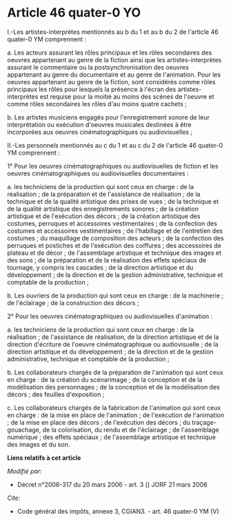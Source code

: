 # Article 46 quater-0 YO

I.-Les artistes-interprètes mentionnés au b du 1 et au b du 2 de l'article 46 quater-0 YM comprennent : 

a. Les acteurs assurant les rôles principaux et les rôles secondaires des oeuvres appartenant au genre de la fiction ainsi
que les artistes-interprètes assurant le commentaire ou la postsynchronisation des oeuvres appartenant au genre du
documentaire et au genre de l'animation. Pour les oeuvres appartenant au genre de la fiction, sont considérés comme rôles
principaux les rôles pour lesquels la présence à l'écran des artistes-interprètes est requise pour la moitié au moins des
scènes de l'oeuvre et comme rôles secondaires les rôles d'au moins quatre cachets ; 

b. Les artistes musiciens engagés pour l'enregistrement sonore de leur interprétation ou exécution d'oeuvres musicales
destinées à être incorporées aux oeuvres cinématographiques ou audiovisuelles ; 

II.-Les personnels mentionnés au c du 1 et au c du 2 de l'article 46 quater-0 YM comprennent : 

1° Pour les oeuvres cinématographiques ou audiovisuelles de fiction et les oeuvres cinématographiques ou audiovisuelles
documentaires : 

a. les techniciens de la production qui sont ceux en charge : de la réalisation ; de la préparation et de l'assistance de
réalisation ; de la technique et de la qualité artistique des prises de vues ; de la technique et de la qualité artistique
des enregistrements sonores ; de la création artistique et de l'exécution des décors ; de la création artistique des
costumes, perruques et accessoires vestimentaires ; de la confection des costumes et accessoires vestimentaires ; de
l'habillage et de l'entretien des costumes ; du maquillage de composition des acteurs ; de la confection des perruques et
postiches et de l'exécution des coiffures ; des accessoires de plateau et de décor ; de l'assemblage artistique et technique
des images et des sons ; de la préparation et de la réalisation des effets spéciaux de tournage, y compris les cascades ; de
la direction artistique et du développement ; de la direction et de la gestion administrative, technique et comptable de la
production ; 

b. Les ouvriers de la production qui sont ceux en charge : de la machinerie ; de l'éclairage ; de la construction des
décors ; 

2° Pour les oeuvres cinématographiques ou audiovisuelles d'animation : 

a. les techniciens de la production qui sont ceux en charge : de la réalisation ; de l'assistance de réalisation, de la
direction artistique et de la direction d'écriture de l'oeuvre cinématographique ou audiovisuelle ; de la direction
artistique et du développement ; de la direction et de la gestion administrative, technique et comptable de la production ; 

b. Les collaborateurs chargés de la préparation de l'animation qui sont ceux en charge : de la création du scénarimage ; de
la conception et de la modélisation des personnages ; de la conception et de la modélisation des décors ; des feuilles
d'exposition ; 

c. Les collaborateurs chargés de la fabrication de l'animation qui sont ceux en charge : de la mise en place de l'animation ;
de l'exécution de l'animation ; de la mise en place des décors ; de l'exécution des décors ; du traçage-gouachage, de la
colorisation, du rendu et de l'éclairage ; de l'assemblage numérique ; des effets spéciaux ; de l'assemblage artistique et
technique des images et du son.

**Liens relatifs à cet article**

_Modifié par_:

  - Décret n°2006-317 du 20 mars 2006 - art. 3 () JORF 21 mars 2006

_Cite_:

  - Code général des impôts, annexe 3, CGIAN3. - art. 46 quater-0 YM (V)
